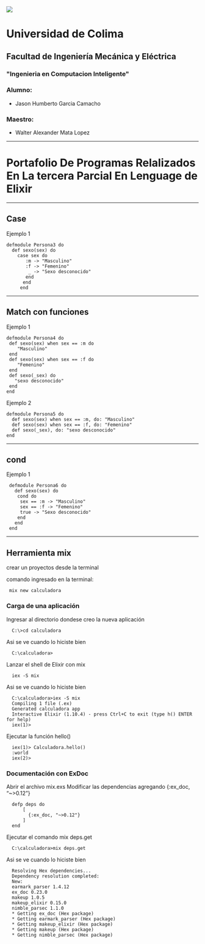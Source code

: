 <img src="https://siceuc2.ucol.mx/becatitulaciongobiernodelestado/Assets/images/03UdeC_publi_80.png">

# Universidad de Colima 
## Facultad de Ingeniería Mecánica y Eléctrica 
### "Ingenieria en Computacion Inteligente"
### Alumno:
  * Jason Humberto Garcia Camacho 
### Maestro:
  *  Walter Alexander Mata Lopez
--------------------------------------------------
# Portafolio De Programas Relalizados En La tercera Parcial En Lenguage de Elixir


---------------------------------------------------

## Case

Ejemplo 1


    defmodule Persona3 do
      def sexo(sex) do
        case sex do
           :m -> "Masculino"
           :f -> "Femenino"
            _ -> "Sexo desconocido"
           end
          end
         end
    
----------------------------------------------------
## Match con funciones

Ejemplo 1

    defmodule Persona4 do
     def sexo(sex) when sex == :m do
        "Masculino"
     end
     def sexo(sex) when sex == :f do
        "Femenino"
     end
     def sexo(_sex) do
       "sexo desconocido"
     end
    end
    

Ejemplo 2 


    defmodule Persona5 do
      def sexo(sex) when sex == :m, do: "Masculino"
      def sexo(sex) when sex == :f, do: "Femenino"
      def sexo(_sex), do: "sexo desconocido"
    end
    
--------------------------------------------------------------

## cond

Ejemplo 1 

     defmodule Persona6 do
       def sexo(sex) do
        cond do
         sex == :m -> "Masculino"
         sex == :f -> "Femenino"
         true -> "Sexo desconocido"
        end
       end
     end

   
---------------------------------------------------------------
## Herramienta mix 

crear un proyectos desde la terminal

comando ingresado en la terminal:

     mix new calculadora
     
### Carga de una aplicación 

Ingresar al directorio dondese creo la nueva aplicación 

      C:\>cd calculadora
  
Asi se ve cuando lo hiciste bien 

      C:\calculadora>

Lanzar el shell de Elixir con mix 
     
      iex -S mix
      
Asi se ve cuando lo hiciste bien 
  
      C:\calculadora>iex -S mix
      Compiling 1 file (.ex)
      Generated calculadora app
      Interactive Elixir (1.10.4) - press Ctrl+C to exit (type h() ENTER for help)
      iex(1)>
      
Ejecutar la función hello() 
        
      iex(1)> Calculadora.hello()
      :world
      iex(2)>

### Documentación con ExDoc 

Abrir el archivo mix.exs
Modificar las dependencias agregando {:ex_doc, “~>0.12”} 

      defp deps do
          [
            {:ex_doc, "~>0.12"}
          ]
      end
      
 Ejecutar el comando mix deps.get
 
      C:\calculadora>mix deps.get
      
Asi se ve cuando lo hiciste bien 

      Resolving Hex dependencies...
      Dependency resolution completed:
      New:
      earmark_parser 1.4.12
      ex_doc 0.23.0
      makeup 1.0.5
      makeup_elixir 0.15.0
      nimble_parsec 1.1.0
      * Getting ex_doc (Hex package)
      * Getting earmark_parser (Hex package)
      * Getting makeup_elixir (Hex package)
      * Getting makeup (Hex package)
      * Getting nimble_parsec (Hex package)
 
 
